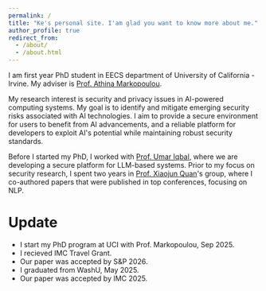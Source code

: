 ```yaml
---
permalink: /
title: "Ke's personal site. I'am glad you want to know more about me."
author_profile: true
redirect_from: 
  - /about/
  - /about.html
---
```


I am first year PhD student in EECS department of University of California - Irvine. My adviser is [Prof. Athina Markopoulou](https://athinagroup.eng.uci.edu/athina/).

My research interest is security and privacy issues in AI-powered computing systems. My goal is to identify and mitigate emerging security risks associated with AI technologies. I aim to provide a secure environment for users to benefit from AI advancements, and a reliable platform for developers to exploit AI's potential while maintaining robust security standards.

Before I started my PhD, I worked with [Prof. Umar Iqbal](https://umariqbal.com/index.html), where we are developing a secure platform for LLM-based systems. Prior to my focus on security research, I spent two years in [Prof. Xiaojun Quan](https://sites.google.com/site/xiaojunquan)'s group, where I co-authored papers that were published in top conferences, focusing on NLP.

Update
======
- I start my PhD program at UCI with Prof. Markopoulou, Sep 2025.
- I recieved IMC Travel Grant.
- Our paper was accepted by S&P 2026.
- I graduated from WashU, May 2025.
- Our paper was accepted by IMC 2025.